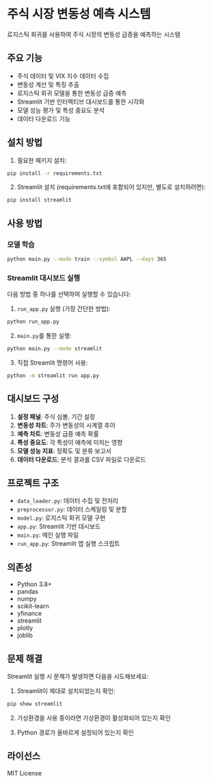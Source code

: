 # 주식 시장 변동성 예측 시스템

로지스틱 회귀를 사용하여 주식 시장의 변동성 급증을 예측하는 시스템

## 주요 기능

- 주식 데이터 및 VIX 지수 데이터 수집
- 변동성 계산 및 특징 추출
- 로지스틱 회귀 모델을 통한 변동성 급증 예측
- Streamlit 기반 인터랙티브 대시보드를 통한 시각화
- 모델 성능 평가 및 특성 중요도 분석
- 데이터 다운로드 기능

## 설치 방법

1. 필요한 패키지 설치:
```bash
pip install -r requirements.txt
```

2. Streamlit 설치 (requirements.txt에 포함되어 있지만, 별도로 설치하려면):
```bash
pip install streamlit
```

## 사용 방법

### 모델 학습
```bash
python main.py --mode train --symbol AAPL --days 365
```

### Streamlit 대시보드 실행
다음 방법 중 하나를 선택하여 실행할 수 있습니다:

1. `run_app.py` 실행 (가장 간단한 방법):
```bash
python run_app.py
```

2. `main.py`를 통한 실행:
```bash
python main.py --mode streamlit
```

3. 직접 Streamlit 명령어 사용:
```bash
python -m streamlit run app.py
```

## 대시보드 구성

1. **설정 패널**: 주식 심볼, 기간 설정
2. **변동성 차트**: 주가 변동성의 시계열 추이
3. **예측 차트**: 변동성 급증 예측 확률
4. **특성 중요도**: 각 특성이 예측에 미치는 영향
5. **모델 성능 지표**: 정확도 및 분류 보고서
6. **데이터 다운로드**: 분석 결과를 CSV 파일로 다운로드

## 프로젝트 구조

- `data_loader.py`: 데이터 수집 및 전처리
- `preprocessor.py`: 데이터 스케일링 및 분할
- `model.py`: 로지스틱 회귀 모델 구현
- `app.py`: Streamlit 기반 대시보드
- `main.py`: 메인 실행 파일
- `run_app.py`: Streamlit 앱 실행 스크립트

## 의존성

- Python 3.8+
- pandas
- numpy
- scikit-learn
- yfinance
- streamlit
- plotly
- joblib

## 문제 해결

Streamlit 실행 시 문제가 발생하면 다음을 시도해보세요:

1. Streamlit이 제대로 설치되었는지 확인:
```bash
pip show streamlit
```

2. 가상환경을 사용 중이라면 가상환경이 활성화되어 있는지 확인

3. Python 경로가 올바르게 설정되어 있는지 확인

## 라이선스

MIT License